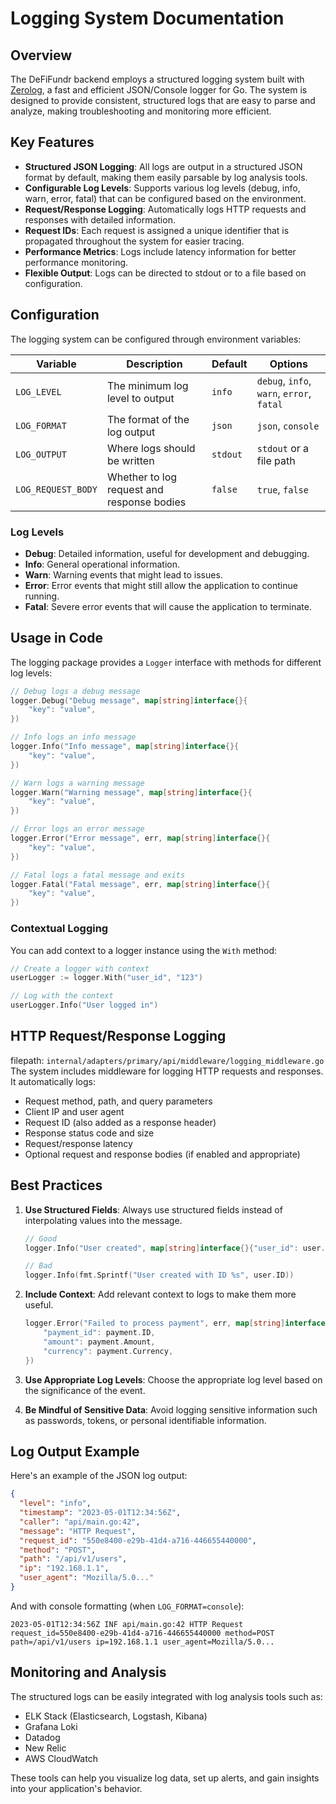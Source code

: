 # Logging System Documentation

## Overview

The DeFiFundr backend employs a structured logging system built with [Zerolog](https://github.com/rs/zerolog), a fast and efficient JSON/Console logger for Go. The system is designed to provide consistent, structured logs that are easy to parse and analyze, making troubleshooting and monitoring more efficient.

## Key Features

- **Structured JSON Logging**: All logs are output in a structured JSON format by default, making them easily parsable by log analysis tools.
- **Configurable Log Levels**: Supports various log levels (debug, info, warn, error, fatal) that can be configured based on the environment.
- **Request/Response Logging**: Automatically logs HTTP requests and responses with detailed information.
- **Request IDs**: Each request is assigned a unique identifier that is propagated throughout the system for easier tracing.
- **Performance Metrics**: Logs include latency information for better performance monitoring.
- **Flexible Output**: Logs can be directed to stdout or to a file based on configuration.

## Configuration

The logging system can be configured through environment variables:

| Variable | Description | Default | Options |
|----------|-------------|---------|---------|
| `LOG_LEVEL` | The minimum log level to output | `info` | `debug`, `info`, `warn`, `error`, `fatal` |
| `LOG_FORMAT` | The format of the log output | `json` | `json`, `console` |
| `LOG_OUTPUT` | Where logs should be written | `stdout` | `stdout` or a file path |
| `LOG_REQUEST_BODY` | Whether to log request and response bodies | `false` | `true`, `false` |

### Log Levels

- **Debug**: Detailed information, useful for development and debugging.
- **Info**: General operational information.
- **Warn**: Warning events that might lead to issues.
- **Error**: Error events that might still allow the application to continue running.
- **Fatal**: Severe error events that will cause the application to terminate.

## Usage in Code

The logging package provides a `Logger` interface with methods for different log levels:

```go
// Debug logs a debug message
logger.Debug("Debug message", map[string]interface{}{
    "key": "value",
})

// Info logs an info message
logger.Info("Info message", map[string]interface{}{
    "key": "value",
})

// Warn logs a warning message
logger.Warn("Warning message", map[string]interface{}{
    "key": "value",
})

// Error logs an error message
logger.Error("Error message", err, map[string]interface{}{
    "key": "value",
})

// Fatal logs a fatal message and exits
logger.Fatal("Fatal message", err, map[string]interface{}{
    "key": "value",
})
```

### Contextual Logging

You can add context to a logger instance using the `With` method:

```go
// Create a logger with context
userLogger := logger.With("user_id", "123")

// Log with the context
userLogger.Info("User logged in")
```

## HTTP Request/Response Logging
filepath: `internal/adapters/primary/api/middleware/logging_middleware.go`
The system includes middleware for logging HTTP requests and responses. It automatically logs:

- Request method, path, and query parameters
- Client IP and user agent
- Request ID (also added as a response header)
- Response status code and size
- Request/response latency
- Optional request and response bodies (if enabled and appropriate)

## Best Practices

1. **Use Structured Fields**: Always use structured fields instead of interpolating values into the message.
   ```go
   // Good
   logger.Info("User created", map[string]interface{}{"user_id": user.ID})
   
   // Bad
   logger.Info(fmt.Sprintf("User created with ID %s", user.ID))
   ```

2. **Include Context**: Add relevant context to logs to make them more useful.
   ```go
   logger.Error("Failed to process payment", err, map[string]interface{}{
       "payment_id": payment.ID,
       "amount": payment.Amount,
       "currency": payment.Currency,
   })
   ```

3. **Use Appropriate Log Levels**: Choose the appropriate log level based on the significance of the event.

4. **Be Mindful of Sensitive Data**: Avoid logging sensitive information such as passwords, tokens, or personal identifiable information.

## Log Output Example

Here's an example of the JSON log output:

```json
{
  "level": "info",
  "timestamp": "2023-05-01T12:34:56Z",
  "caller": "api/main.go:42",
  "message": "HTTP Request",
  "request_id": "550e8400-e29b-41d4-a716-446655440000",
  "method": "POST",
  "path": "/api/v1/users",
  "ip": "192.168.1.1",
  "user_agent": "Mozilla/5.0..."
}
```

And with console formatting (when `LOG_FORMAT=console`):

```
2023-05-01T12:34:56Z INF api/main.go:42 HTTP Request request_id=550e8400-e29b-41d4-a716-446655440000 method=POST path=/api/v1/users ip=192.168.1.1 user_agent=Mozilla/5.0...
```

## Monitoring and Analysis

The structured logs can be easily integrated with log analysis tools such as:

- ELK Stack (Elasticsearch, Logstash, Kibana)
- Grafana Loki
- Datadog
- New Relic
- AWS CloudWatch

These tools can help you visualize log data, set up alerts, and gain insights into your application's behavior. 